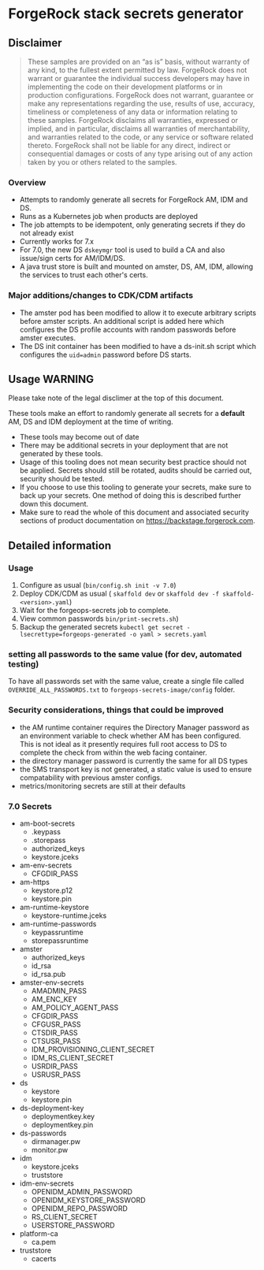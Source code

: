 # ForgeRock stack secrets generator

## Disclaimer

>These samples are provided on an “as is” basis, without warranty of any kind, to the fullest extent
permitted by law. ForgeRock does not warrant or guarantee the individual success developers
may have in implementing the code on their development platforms or in
production configurations. ForgeRock does not warrant, guarantee or make any representations
regarding the use, results of use, accuracy, timeliness or completeness of any data or
information relating to these samples. ForgeRock disclaims all warranties, expressed or implied, and
in particular, disclaims all warranties of merchantability, and warranties related to the code, or any
service or software related thereto. ForgeRock shall not be liable for any direct, indirect or
consequential damages or costs of any type arising out of any action taken by you or others related
to the samples.

### Overview

- Attempts to randomly generate all secrets for ForgeRock AM, IDM and DS.
- Runs as a Kubernetes job when products are deployed
- The job attempts to be idempotent, only generating secrets if they do not already exist
- Currently works for 7.x
- For 7.0, the new DS `dskeymgr` tool is used to build a CA and also issue/sign certs for AM/IDM/DS.
- A java trust store is built and mounted on amster, DS, AM, IDM, allowing the services to trust each other's certs.

### Major additions/changes to CDK/CDM artifacts

- The amster pod has been modified to allow it to execute arbitrary scripts before amster scripts. An additional script is added here which configures the DS profile accounts with random passwords before amster executes.
- The DS init container has been modified to have a ds-init.sh script which configures the `uid=admin` password before DS starts.

## Usage WARNING
Please take note of the legal disclimer at the top of this document.

These tools make an effort to randomly generate all secrets for a **default** AM, DS and IDM deployment at the time of writing.
- These tools may become out of date
- There may be additional secrets in your deployment that are not generated by these tools.
- Usage of this tooling does not mean security best practice should not be applied. Secrets should still be rotated, audits should be carried out, security should be tested.
- If you choose to use this tooling to generate your secrets, make sure to back up your secrets. One method of doing this is described further down this document.
- Make sure to read the whole of this document and associated security sections of product documentation on https://backstage.forgerock.com. 

## Detailed information


### Usage
1. Configure as usual (`bin/config.sh init -v 7.0`)
1. Deploy CDK/CDM as usual ( `skaffold dev` or `skaffold dev -f skaffold-<version>.yaml`)
1. Wait for the forgeops-secrets job to complete.
1. View common passwords `bin/print-secrets.sh`)
1. Backup the generated secrets `kubectl get secret -lsecrettype=forgeops-generated -o yaml > secrets.yaml`

### setting all passwords to the same value (for dev, automated testing)
To have all passwords set with the same value, create a single file called `OVERRIDE_ALL_PASSWORDS.txt` to `forgeops-secrets-image/config` folder.

### Security considerations, things that could be improved

- the AM runtime container requires the Directory Manager password as an environment variable to check whether AM has been configured. This is not ideal as it presently requires full root access to DS to complete the check from within the web facing container. 
- the directory manager password is currently the same for all DS types
- the SMS transport key is not generated, a static value is used to ensure compatability with previous amster configs.
- metrics/monitoring secrets are still at their defaults

### 7.0 Secrets
- am-boot-secrets
    - .keypass
    - .storepass
    - authorized_keys
    - keystore.jceks
- am-env-secrets
    - CFGDIR_PASS
- am-https
    - keystore.p12
    - keystore.pin
- am-runtime-keystore
    - keystore-runtime.jceks
- am-runtime-passwords 
    - keypassruntime
    - storepassruntime
- amster 
    - authorized_keys
    - id_rsa
    - id_rsa.pub
- amster-env-secrets 
    - AMADMIN_PASS
    - AM_ENC_KEY
    - AM_POLICY_AGENT_PASS
    - CFGDIR_PASS
    - CFGUSR_PASS
    - CTSDIR_PASS
    - CTSUSR_PASS
    - IDM_PROVISIONING_CLIENT_SECRET
    - IDM_RS_CLIENT_SECRET
    - USRDIR_PASS
    - USRUSR_PASS
- ds 
    - keystore
    - keystore.pin
- ds-deployment-key
    - deploymentkey.key
    - deploymentkey.pin
- ds-passwords
    - dirmanager.pw
    - monitor.pw
- idm 
    - keystore.jceks
    - truststore
- idm-env-secrets
    - OPENIDM_ADMIN_PASSWORD
    - OPENIDM_KEYSTORE_PASSWORD
    - OPENIDM_REPO_PASSWORD
    - RS_CLIENT_SECRET
    - USERSTORE_PASSWORD
- platform-ca
    - ca.pem
- truststore
    - cacerts


